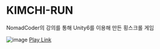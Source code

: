 
# KIMCHI-RUN

NomadCoder의 강의를 통해 Unity6를 이용해 만든 횡스크롤 게임

![image](https://github.com/user-attachments/assets/b5e3b60a-0cfa-45e0-9c88-a657d2bdcecd)
[Play Link](https://play.unity.com/en/games/66025649-687e-40e1-b605-51b1c44e6357/kimchi-run-bong92)
